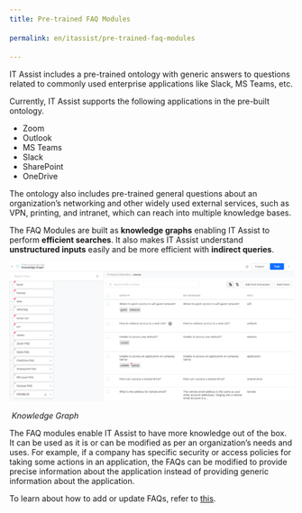 ```yaml
---
title: Pre-trained FAQ Modules

permalink: en/itassist/pre-trained-faq-modules

---
```


IT Assist includes a pre-trained ontology with generic answers to questions related to commonly used enterprise applications like Slack, MS Teams, etc.

Currently, IT Assist supports the following applications in the pre-built ontology. 

- Zoom
- Outlook
- MS Teams
- Slack
- SharePoint
- OneDrive

The ontology also includes pre-trained general questions about an organization’s networking and other widely used external services, such as VPN, printing, and intranet, which can reach into multiple knowledge bases.

The FAQ Modules are built as **knowledge graphs** enabling IT Assist to perform **efficient searches**. It also makes IT Assist understand **unstructured inputs** easily and be more efficient with **indirect queries**. 

![img](images/en/itassist/knowledge-graph.png)

​																			*Knowledge Graph*

The FAQ modules enable IT Assist to have more knowledge out of the box. It can be used as it is or can be modified as per an organization’s needs and uses. For example, if a company has specific security or access policies for taking some actions in an application, the FAQs can be modified to provide precise information about the application instead of providing generic information about the application.

To learn about how to add or update FAQs, refer to [this](https://docs.google.com/document/d/1O_NP0HgupKwLae216EHm5madwR-Xk2dO/edit#heading=h.bqaqa87j5mh).